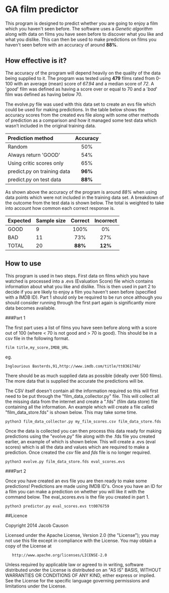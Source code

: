 GA film predictor
==================

This program is designed to predict whether you are going to enjoy a film which you haven't seen before. The software uses a *Genetic algorithm* along with data on films you have seen before to discover what you like and what you dislike. This can then be used to make predictions on films you haven't seen before with an accuracy of around **88%**.

How effective is it?
-------------------------

The accuracy of the program will depend heavily on the quality of the data being supplied to it. The program was tested using **479** films rated from 0-100 with an average (mean) score of *67.94* and a median score of *72*. A '*good*' film was defined as having a score over or equal to 70 and a '*bad*' film was defined as having below 70.

The evolve.py file was used with this data set to create an evs file which could be used for making predictions. In the table below shows the accuracy scores from the created evs file along with some other methods of prediction as a comparison and how it managed some test data which wasn’t included in the original training data.

| Prediction method                     | Accuracy |
|:--------------------------------------|:--------:|
| Random                                | 50%      |
| Always return 'GOOD'                  | 54%      |
| Using critic scores only              | 65%      |
| predict.py on training data           | **96%**  |
| predict.py on test data               | **88%**  |

As shown above the accuracy of the program is around *88%* when using data points which were not included in the training data set. A breakdown of the outcome from the test data is shown below. The total is weighted to take into account how common each correct response is.

| Expected | Sample size | Correct | Incorrect  |
|:---------|:------------|:-------:|:----------:|
| GOOD     | 9           | 100%    | 0%         |
| BAD      | 11          | 73%     | 27%        |
| TOTAL    | 20          | **88%** | **12%**    |

How to use
----------------

This program is used in two steps. First data on films which you have watched is processed into a .evs (Evaluation Score) file which contains information about what you like and dislike. This is then used in part 2 to decide if you are likely to enjoy a film you haven't seen before (specified with a IMDB ID). Part 1 should only be required to be run once although you should consider running through the first part again is significantly more data becomes available.  

###Part 1

The first part uses a list of films you have seen before along with a score out of 100 (where \< 70 is not good and \> 70 is good). This should be in a csv file in the following format.  
```
film title,my_score,IMDB_URL
```  
eg.  

```
Inglourious Basterds,91,http://www.imdb.com/title/tt0361748/
```  
There should be as much supplied data as possible (ideally over 500 films). The more data that is supplied the accurate the predictions will be.

The CSV itself doesn't contain all the information required so this will first need to be put through the "film_data_collector.py" file. This will collect all the missing data from the internet and create a ".fds" (film data store) file containing all the information. An example which will create a file called "film_data_store.fds" is shown below. This may take some time.  
```bash
python3 film_data_collector.py my_film_scores.csv film_data_store.fds
```  
Once the data is collected you can then process this data ready for making predictions using the "evolve.py" file along with the .fds file you created earlier, an example of which is shown below. This will create a .evs (eval scores) which is all the data and values which are required to make a prediction. Once created the *csv* file and *fds* file is no longer required.  
```
python3 evolve.py film_data_store.fds eval_scores.evs
```

###Part 2

Once you have created an evs file you are then ready to make some predictions! Predictions are made using IMDB ID's. Once you have an ID for a film you can make a prediction on whether you will like it with the command below. The eval_scores.evs is the file you created in part 1.  
```
python3 predictor.py eval_scores.evs tt0076759
```  


##Licence

   Copyright 2014 Jacob Causon

   Licensed under the Apache License, Version 2.0 (the "License");
   you may not use this file except in compliance with the License.
   You may obtain a copy of the License at

       http://www.apache.org/licenses/LICENSE-2.0

   Unless required by applicable law or agreed to in writing, software
   distributed under the License is distributed on an "AS IS" BASIS,
   WITHOUT WARRANTIES OR CONDITIONS OF ANY KIND, either express or implied.
   See the License for the specific language governing permissions and
   limitations under the License.

